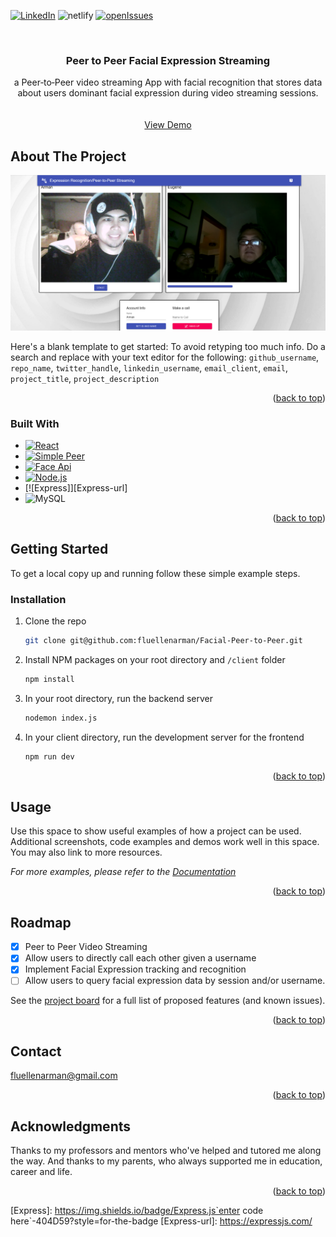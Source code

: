 
[![LinkedIn][linkedin-shield]][linkedin-url]
![netlify]
[![openIssues]][openIssuesURL]

<!-- PROJECT LOGO -->
<br />
<div align="center">

<h3 align="center">Peer to Peer Facial Expression Streaming</h3>

  <p align="center">
    a Peer‑to‑Peer video streaming App with facial recognition that stores data about users dominant facial expression during video streaming sessions.
    <br />
    <br />
    <br />
    <a href="https://extraordinary-mochi-0d344e.netlify.app/">View Demo</a>
  </p>
</div>



<!-- ABOUT THE PROJECT -->
## About The Project

![Product Name Screen Shot](./Facial-Peer-Example.png)

Here's a blank template to get started: To avoid retyping too much info. Do a search and replace with your text editor for the following: `github_username`, `repo_name`, `twitter_handle`, `linkedin_username`, `email_client`, `email`, `project_title`, `project_description`

<p align="right">(<a href="#readme-top">back to top</a>)</p>



### Built With

* [![React][React.js]][React-url]
* [![Simple Peer](https://img.shields.io/badge/Simple_Peer-2ea44f?style=for-the-badge)](https://github.com/feross/simple-peer)
* [![Face Api](https://img.shields.io/badge/Face_Api-orange?style=for-the-badge)](https://github.com/justadudewhohacks/face-api.js/)
* [![Node.js]][Node-url]
* [![Express]][Express-url]
* ![MySQL]

<p align="right">(<a href="#readme-top">back to top</a>)</p>



<!-- GETTING STARTED -->
## Getting Started
To get a local copy up and running follow these simple example steps.


### Installation
1. Clone the repo
   ```sh
   git clone git@github.com:fluellenarman/Facial-Peer-to-Peer.git
   ```
2. Install NPM packages on your root directory and `/client` folder
   ```sh
   npm install
   ```
3. In your root directory, run the backend server
   ```sh
   nodemon index.js
   ```
4. In your client directory, run the development server for the frontend
    ```sh
    npm run dev
    ```

<p align="right">(<a href="#readme-top">back to top</a>)</p>



<!-- USAGE EXAMPLES -->
## Usage

Use this space to show useful examples of how a project can be used. Additional screenshots, code examples and demos work well in this space. You may also link to more resources.

_For more examples, please refer to the [Documentation](https://example.com)_

<p align="right">(<a href="#readme-top">back to top</a>)</p>



<!-- ROADMAP -->
## Roadmap

- [x] Peer to Peer Video Streaming
- [x] Allow users to directly call each other given a username
- [x] Implement Facial Expression tracking and recognition
- [ ] Allow users to query facial expression data by session and/or username.

See the [project board](https://github.com/users/fluellenarman/projects/2) for a full list of proposed features (and known issues).

<p align="right">(<a href="#readme-top">back to top</a>)</p>



<!-- CONTACT -->
## Contact

fluellenarman@gmail.com


<p align="right">(<a href="#readme-top">back to top</a>)</p>



<!-- ACKNOWLEDGMENTS -->
## Acknowledgments

<p>    
    Thanks to my professors and mentors who've helped and tutored me along the way. 
    And thanks to my parents, who always supported me in education, career and life.
</p>

<p align="right">(<a href="#readme-top">back to top</a>)</p>



<!-- MARKDOWN LINKS & IMAGES -->
[gmail]: https://img.shields.io/badge/Gmail-D14836?style=for-the-badge&logo=gmail&logoColor=white
[MySQL]: https://img.shields.io/badge/MySQL-00000F?style=for-the-badge&logo=mysql&logoColor=white
[openIssues]: https://img.shields.io/github/issues-raw/fluellenarman/facial-peer-to-peer?style=for-the-badge
[openIssuesURL]: https://github.com/fluellenarman/Facial-Peer-to-Peer/issues
[netlify]: https://img.shields.io/netlify/ec49df67-eddd-40d5-baa6-a55722715037?style=for-the-badge
[issues-url]: https://github.com/github_username/repo_name/issues
[license-shield]: https://img.shields.io/github/license/github_username/repo_name.svg?style=for-the-badge
[license-url]: https://github.com/github_username/repo_name/blob/master/LICENSE.txt
[linkedin-shield]: https://img.shields.io/badge/-LinkedIn-black.svg?style=for-the-badge&logo=linkedin&colorB=555
[linkedin-url]: https://www.linkedin.com/in/fluellen-arman-umali-646489205/
[product-screenshot]: images/screenshot.png
[React.js]: https://img.shields.io/badge/React-20232A?style=for-the-badge&logo=react&logoColor=61DAFB
[React-url]: https://reactjs.org/
[Node.js]: https://img.shields.io/badge/Node.js-43853D?style=for-the-badge&logo=node.js&logoColor=white
[Node-url]: https://nodejs.org/en/
[Express]: https://img.shields.io/badge/Express.js`enter code here`-404D59?style=for-the-badge
[Express-url]: https://expressjs.com/
